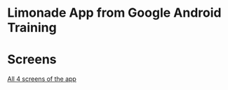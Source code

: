 # Limonade App from Google Android Training

# Screens
[All 4 screens of the app](./lemon-screen-flow.png)